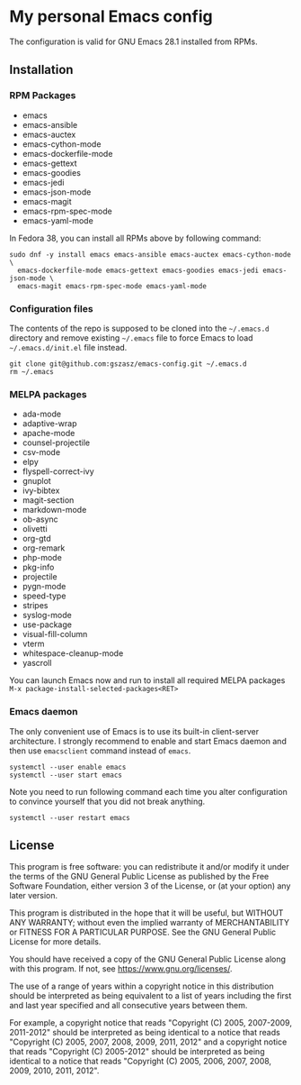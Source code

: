 # My personal Emacs config

The configuration is valid for GNU Emacs 28.1 installed from RPMs.

## Installation

### RPM Packages

* emacs
* emacs-ansible
* emacs-auctex
* emacs-cython-mode
* emacs-dockerfile-mode
* emacs-gettext
* emacs-goodies
* emacs-jedi
* emacs-json-mode
* emacs-magit
* emacs-rpm-spec-mode
* emacs-yaml-mode

In Fedora 38, you can install all RPMs above by following command:

```shell
sudo dnf -y install emacs emacs-ansible emacs-auctex emacs-cython-mode \
  emacs-dockerfile-mode emacs-gettext emacs-goodies emacs-jedi emacs-json-mode \
  emacs-magit emacs-rpm-spec-mode emacs-yaml-mode
```

### Configuration files

The contents of the repo is supposed to be cloned into the `~/.emacs.d`
directory and remove existing `~/.emacs` file to force Emacs to load
`~/.emacs.d/init.el` file instead.

```shell
git clone git@github.com:gszasz/emacs-config.git ~/.emacs.d
rm ~/.emacs
```

### MELPA packages

* ada-mode
* adaptive-wrap
* apache-mode
* counsel-projectile
* csv-mode
* elpy
* flyspell-correct-ivy
* gnuplot
* ivy-bibtex
* magit-section
* markdown-mode
* ob-async
* olivetti
* org-gtd
* org-remark
* php-mode
* pkg-info
* projectile
* pygn-mode
* speed-type
* stripes
* syslog-mode
* use-package
* visual-fill-column
* vterm
* whitespace-cleanup-mode
* yascroll

You can launch Emacs now and run to install all required MELPA packages
`M-x package-install-selected-packages<RET>`


### Emacs daemon

The only convenient use of Emacs is to use its built-in client-server
architecture.  I strongly recommend to enable and start Emacs daemon and then
use `emacsclient` command instead of `emacs`.

```shell
systemctl --user enable emacs
systemctl --user start emacs
```

Note you need to run following command each time you alter configuration to
convince yourself that you did not break anything.

```shell
systemctl --user restart emacs
```

## License

This program is free software: you can redistribute it and/or modify it under
the terms of the GNU General Public License as published by the Free Software
Foundation, either version 3 of the License, or (at your option) any later
version.

This program is distributed in the hope that it will be useful, but WITHOUT ANY
WARRANTY; without even the implied warranty of MERCHANTABILITY or FITNESS FOR A
PARTICULAR PURPOSE.  See the GNU General Public License for more details.

You should have received a copy of the GNU General Public License along with
this program.  If not, see <https://www.gnu.org/licenses/>.

The use of a range of years within a copyright notice in this distribution
should be interpreted as being equivalent to a list of years including the first
and last year specified and all consecutive years between them.

For example, a copyright notice that reads "Copyright (C) 2005, 2007-2009,
2011-2012" should be interpreted as being identical to a notice that reads
"Copyright (C) 2005, 2007, 2008, 2009, 2011, 2012" and a copyright notice that
reads "Copyright (C) 2005-2012" should be interpreted as being identical to a
notice that reads "Copyright (C) 2005, 2006, 2007, 2008, 2009, 2010, 2011,
2012".
